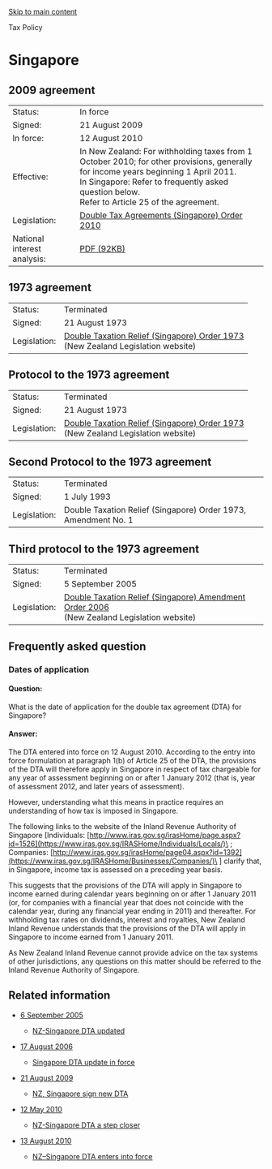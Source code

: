 [Skip to main content](#main-content-tp)

Tax Policy

Singapore
=========

2009 agreement
--------------

|     |     |
| --- | --- |
| Status: | In force |
| Signed: | 21 August 2009 |
| In force: | 12 August 2010 |
| Effective: | In New Zealand: For withholding taxes from 1 October 2010; for other provisions, generally for income years beginning 1 April 2011.  <br>In Singapore: Refer to frequently asked question below.  <br>Refer to Article 25 of the agreement. |
| Legislation: | [Double Tax Agreements (Singapore) Order 2010](http://legislation.govt.nz/regulation/public/2010/0115/latest/DLM2939101.html) |
| National interest analysis: | [PDF (92KB)](/-/media/project/ir/tp/tax-treaties/singapore/2010-nia-dta-nz-singapore.pdf?modified=20201126155819) |

1973 agreement
--------------

|     |     |
| --- | --- |
| Status: | Terminated |
| Signed: | 21 August 1973 |
| Legislation: | [Double Taxation Relief (Singapore) Order 1973](http://www.legislation.govt.nz/regulation/public/1973/0256/latest/contents.html)<br> (New Zealand Legislation website) |

Protocol to the 1973 agreement
------------------------------

|     |     |
| --- | --- |
| Status: | Terminated |
| Signed: | 21 August 1973 |
| Legislation: | [Double Taxation Relief (Singapore) Order 1973](http://www.legislation.govt.nz/regulation/public/1973/0256/latest/contents.html)<br> (New Zealand Legislation website) |

Second Protocol to the 1973 agreement
-------------------------------------

|     |     |
| --- | --- |
| Status: | Terminated |
| Signed: | 1 July 1993 |
| Legislation: | Double Taxation Relief (Singapore) Order 1973, Amendment No. 1 |

Third protocol to the 1973 agreement
------------------------------------

|     |     |
| --- | --- |
| Status: | Terminated |
| Signed: | 5 September 2005 |
| Legislation: | [Double Taxation Relief (Singapore) Amendment Order 2006](http://www.legislation.govt.nz/regulation/public/2006/0172/latest/contents.html)<br> (New Zealand Legislation website) |

Frequently asked question
-------------------------

### Dates of application

#### Question:

What is the date of application for the double tax agreement (DTA) for Singapore?

#### Answer:

The DTA entered into force on 12 August 2010. According to the entry into force formulation at paragraph 1(b) of Article 25 of the DTA, the provisions of the DTA will therefore apply in Singapore in respect of tax chargeable for any year of assessment beginning on or after 1 January 2012 (that is, year of assessment 2012, and later years of assessment).

However, understanding what this means in practice requires an understanding of how tax is imposed in Singapore.

The following links to the website of the Inland Revenue Authority of Singapore \[Individuals: [http://www.iras.gov.sg/irasHome/page.aspx?id=1526](https://www.iras.gov.sg/IRASHome/Individuals/Locals/)\
; Companies: [http://www.iras.gov.sg/irasHome/page04.aspx?id=1392](https://www.iras.gov.sg/IRASHome/Businesses/Companies/)\
\] clarify that, in Singapore, income tax is assessed on a preceding year basis.

This suggests that the provisions of the DTA will apply in Singapore to income earned during calendar years beginning on or after 1 January 2011 (or, for companies with a financial year that does not coincide with the calendar year, during any financial year ending in 2011) and thereafter. For withholding tax rates on dividends, interest and royalties, New Zealand Inland Revenue understands that the provisions of the DTA will apply in Singapore to income earned from 1 January 2011.

As New Zealand Inland Revenue cannot provide advice on the tax systems of other jurisdictions, any questions on this matter should be referred to the Inland Revenue Authority of Singapore.

Related information
-------------------

*   [6 September 2005](/news/2005/2005-09-06-nz-singapore-dta-updated)
     - [NZ-Singapore DTA updated](/news/2005/2005-09-06-nz-singapore-dta-updated)
    
*   [17 August 2006](/news/2006/2006-08-17-singapore-dta-update-force)
     - [Singapore DTA update in force](/news/2006/2006-08-17-singapore-dta-update-force)
    
*   [21 August 2009](/news/2009/2009-08-21-nz-singapore-sign-new-dta)
     - [NZ, Singapore sign new DTA](/news/2009/2009-08-21-nz-singapore-sign-new-dta)
    
*   [12 May 2010](/news/2010/2010-05-12-nz-singapore-dta-step-closer)
     - [NZ-Singapore DTA a step closer](/news/2010/2010-05-12-nz-singapore-dta-step-closer)
    
*   [13 August 2010](/news/2010/2010-08-13-nz-singapore-dta-enters-force)
     - [NZ–Singapore DTA enters into force](/news/2010/2010-08-13-nz-singapore-dta-enters-force)